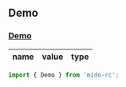 ## Demo

### [Demo](https://zyxpz.github.io/mido-rc/dist/Demo/Demo.html)

name|value|type
---|:--:|---:


```js
import { Demo } from 'mido-rc';
```